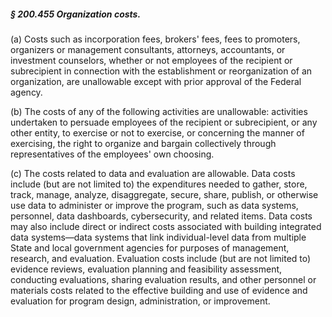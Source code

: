 ##### § 200.455 Organization costs. #####

(a) Costs such as incorporation fees, brokers' fees, fees to promoters, organizers or management consultants, attorneys, accountants, or investment counselors, whether or not employees of the recipient or subrecipient in connection with the establishment or reorganization of an organization, are unallowable except with prior approval of the Federal agency.

(b) The costs of any of the following activities are unallowable: activities undertaken to persuade employees of the recipient or subrecipient, or any other entity, to exercise or not to exercise, or concerning the manner of exercising, the right to organize and bargain collectively through representatives of the employees' own choosing.

(c) The costs related to data and evaluation are allowable. Data costs include (but are not limited to) the expenditures needed to gather, store, track, manage, analyze, disaggregate, secure, share, publish, or otherwise use data to administer or improve the program, such as data systems, personnel, data dashboards, cybersecurity, and related items. Data costs may also include direct or indirect costs associated with building integrated data systems—data systems that link individual-level data from multiple State and local government agencies for purposes of management, research, and evaluation. Evaluation costs include (but are not limited to) evidence reviews, evaluation planning and feasibility assessment, conducting evaluations, sharing evaluation results, and other personnel or materials costs related to the effective building and use of evidence and evaluation for program design, administration, or improvement.